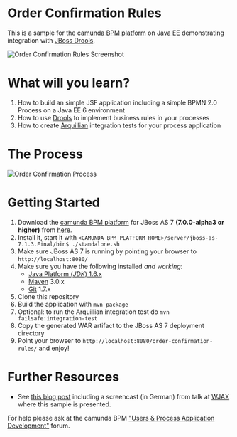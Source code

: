 Order Confirmation Rules
========================

This is a sample for the [camunda BPM platform](http://camunda.org/) on [Java EE](http://www.oracle.com/technetwork/java/javaee/overview/index.html) demonstrating integration with [JBoss Drools](http://www.jboss.org/drools/).

![Order Confirmation Rules Screenshot][2]

# What will you learn?

1. How to build an simple JSF application including a simple BPMN 2.0 Process on a Java EE 6 environment
1. How to use [Drools](http://www.jboss.org/drools/) to implement business rules in your processes
1. How to create [Arquillian](http://arquillian.org) integration tests for your process application

# The Process

![Order Confirmation Process][1]

# Getting Started

1. Download the [camunda BPM platform](http://camunda.org/) for JBoss AS 7 **(7.0.0-alpha3 or higher)** from [here](http://camunda.org/download.html).
1. Install it, start it with `<CAMUNDA_BPM_PLATFORM_HOME>/server/jboss-as-7.1.3.Final/bin$ ./standalone.sh`
1. Make sure JBoss AS 7 is running by pointing your browser to `http://localhost:8080/`
1. Make sure you have the following installed *and working*:
    * [Java Platform (*JDK*) 1.6.x](http://www.oracle.com/technetwork/java/javase/downloads/index.html)
    * [Maven](http://maven.apache.org/) 3.0.x
    * [Git](http://git-scm.com/) 1.7.x
1. Clone this repository
1. Build the application with `mvn package`
1. Optional: to run the Arquillian integration test do `mvn failsafe:integration-test`
1. Copy the generated WAR artifact to the JBoss AS 7 deployment directory
1. Point your browser to `http://localhost:8080/order-confirmation-rules/` and enjoy!

# Further Resources

* See [this blog post](http://www.bpm-guide.de/2011/11/14/activiti-drools-wjax-2011/) including a screencast (in German) from talk at [WJAX](http://jax.de/) where this sample is presented.

For help please ask at the camunda BPM ["Users & Process Application Development"](http://camunda.org/community/forum.html) forum.

[1]: https://raw.github.com/camunda/camunda-bpm-examples/master/order-confirmation-rules/src/main/webapp/resources/img/OrderConfirmation.png
[2]: https://raw.github.com/camunda/camunda-bpm-examples/master/order-confirmation-rules/src/main/webapp/resources/img/order-confirmation-rules-screenshot.png